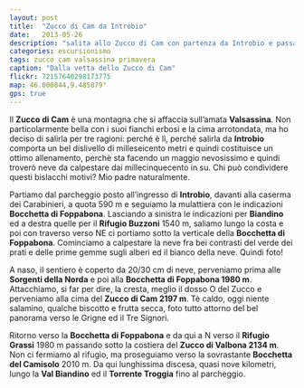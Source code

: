 ```yaml
---
layout: post
title:  "Zucco di Cam da Introbio"
date:   2013-05-26
description: "salita allo Zucco di Cam con partenza da Introbio e passaggio dalla Bocchetta di Foppabona"
categories: escursionismo
tags: zucco cam valsassina primavera
caption: "Dalla vetta dello Zucco di Cam"
flickr: 72157640298173775
map: 46.000844,9.485879°
gps: true
---
```


Il **Zucco di Cam** è una montagna che si affaccia sull’amata **Valsassina**. Non particolarmente bella con i suoi fianchi erbosi e la cima arrotondata, ma ho deciso di salirla per tre ragioni: perché è lì, perché salirla da **Introbio** comporta un bel dislivello di milleseicento metri e quindi costituisce un ottimo allenamento, perchè sta facendo un maggio nevosissimo e quindi troverò neve da calpestare dai millecinquecento in su. Chi può condividere questi bislacchi motivi? Mio padre naturalmente.

Partiamo dal parcheggio posto all’ingresso di **Introbio**, davanti alla caserma dei Carabinieri, a quota 590 m e seguiamo la mulattiera con le indicazioni **Bocchetta di Foppabona**. Lasciando a sinistra le indicazioni per **Biandino** ed a destra quelle per il **Rifugio Buzzoni** 1540 m, saliamo lungo la costa e poi con traverso verso NE ci portiamo sotto la verticale della **Bocchetta di Foppabona**. Cominciamo a calpestare la neve fra bei contrasti del verde dei prati e delle prime gemme sugli alberi ed il bianco della neve. Quindi foto!

A naso, il sentiero è coperto da 20/30 cm di neve, perveniamo prima alle **Sorgenti della Norda** e poi alla **Bocchetta di Foppabona 1980 m**. Attacchiamo, si far per dire, la cresta, meglio il dosso O del Zucco e perveniamo alla cima del **Zucco di Cam 2197 m**. Tè caldo, oggi niente salamino, qualche biscotto e frutta secca, foto tutto attorno del bel panorama verso le Grigne ed il Tre Signori.

Ritorno verso la **Bocchetta di Foppabona** e da qui a N verso il **Rifugio Grassi** 1980 m passando sotto la costiera del **Zucco di Valbona 2134 m**. Non ci fermiamo al rifugio, ma proseguiamo verso la sovrastante **Bocchetta del Camisolo** 2010 m. Da qui lunghissima discesa, quasi nove kilometri, lungo la **Val Biandino** ed il **Torrente Troggia** fino al parcheggio.
